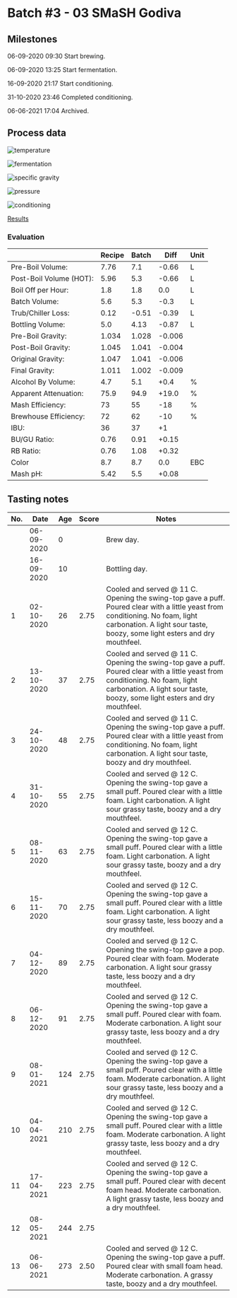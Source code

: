 # Batch #3 - 03 SMaSH Godiva

## Milestones

06-09-2020 09:30 Start brewing.

06-09-2020 13:25 Start fermentation.

16-09-2020 21:17 Start conditioning.

31-10-2020 23:46 Completed conditioning.

06-06-2021 17:04 Archived.

## Process data

![temperature](temperature.png)

![fermentation](fermentation.png)

![specific gravity](gravity.png)

![pressure](pressure.png)

![conditioning](conditioning.png)

[Results](./Batch_3_03_SMaSH_Godiva_results.pdf)

### Evaluation

|                         | Recipe | Batch | Diff   | Unit |
|-------------------------|--------|-------|--------|------|
| Pre-Boil Volume:        | 7.76   | 7.1   | -0.66  | L    |
| Post-Boil Volume (HOT): | 5.96   | 5.3   | -0.66  | L    |
| Boil Off per Hour:      | 1.8    | 1.8   |  0.0   | L    |
| Batch Volume:           | 5.6    | 5.3   | -0.3   | L    |
| Trub/Chiller Loss:      | 0.12   | -0.51 | -0.39  | L    |
| Bottling Volume:        | 5.0    | 4.13  | -0.87  | L    |
| Pre-Boil Gravity:       | 1.034  | 1.028 | -0.006 |      |
| Post-Boil Gravity:      | 1.045  | 1.041 | -0.004 |      |
| Original Gravity:       | 1.047  | 1.041 | -0.006 |      |
| Final Gravity:          | 1.011  | 1.002 | -0.009 |      |
| Alcohol By Volume:      | 4.7    | 5.1   | +0.4   | %    |
| Apparent Attenuation:   | 75.9   | 94.9  | +19.0  | %    |
| Mash Efficiency:        | 73     | 55    | -18    | %    |
| Brewhouse Efficiency:   | 72     | 62    | -10    | %    |
| IBU:                    | 36     | 37    | +1     |      |
| BU/GU Ratio:            | 0.76   | 0.91  | +0.15  |      |
| RB Ratio:               | 0.76   | 1.08  | +0.32  |      |
| Color                   | 8.7    | 8.7   |  0.0   | EBC  |
| Mash pH:                | 5.42   | 5.5   | +0.08  |      |

## Tasting notes

| No. | Date       | Age | Score | Notes |
|-----|------------|-----|-------|-------|
|     | 06-09-2020 |   0 |       | Brew day. |
|     | 16-09-2020 |  10 |       | Bottling day. |
|   1 | 02-10-2020 |  26 |  2.75 | Cooled and served @ 11 C. Opening the swing-top gave a puff. Poured clear with a little yeast from conditioning. No foam, light carbonation. A light sour taste, boozy, some light esters and dry mouthfeel. |
|   2 | 13-10-2020 |  37 |  2.75 | Cooled and served @ 11 C. Opening the swing-top gave a puff. Poured clear with a little yeast from conditioning. No foam, light carbonation. A light sour taste, boozy, some light esters and dry mouthfeel. |
|   3 | 24-10-2020 |  48 |  2.75 | Cooled and served @ 11 C. Opening the swing-top gave a puff. Poured clear with a little yeast from conditioning. No foam, light carbonation. A light sour taste, boozy and dry mouthfeel. |
|   4 | 31-10-2020 |  55 |  2.75 | Cooled and served @ 12 C. Opening the swing-top gave a small puff. Poured clear with a little foam. Light carbonation. A light sour grassy taste, boozy and a dry mouthfeel. |
|   5 | 08-11-2020 |  63 |  2.75 | Cooled and served @ 12 C. Opening the swing-top gave a small puff. Poured clear with a little foam. Light carbonation. A light sour grassy taste, boozy and a dry mouthfeel. |
|   6 | 15-11-2020 |  70 |  2.75 | Cooled and served @ 12 C. Opening the swing-top gave a small puff. Poured clear with a little foam. Light carbonation. A light sour grassy taste, less boozy and a dry mouthfeel. |
|   7 | 04-12-2020 |  89 |  2.75 | Cooled and served @ 12 C. Opening the swing-top gave a pop. Poured clear with foam. Moderate carbonation. A light sour grassy taste, less boozy and a dry mouthfeel. |
|   8 | 06-12-2020 |  91 |  2.75 | Cooled and served @ 12 C. Opening the swing-top gave a small puff. Poured clear with foam. Moderate carbonation. A light sour grassy taste, less boozy and a dry mouthfeel. |
|   9 | 08-01-2021 | 124 |  2.75 | Cooled and served @ 12 C. Opening the swing-top gave a small puff. Poured clear with a little foam. Moderate carbonation. A light sour grassy taste, less boozy and a dry mouthfeel. |
|  10 | 04-04-2021 | 210 |  2.75 | Cooled and served @ 12 C. Opening the swing-top gave a small puff. Poured clear with a little foam. Moderate carbonation. A light grassy taste, less boozy and a dry mouthfeel. |
|  11 | 17-04-2021 | 223 |  2.75 | Cooled and served @ 12 C. Opening the swing-top gave a small puff. Poured clear with decent foam head. Moderate carbonation. A light grassy taste, less boozy and a dry mouthfeel. |
|  12 | 08-05-2021 | 244 |  2.75 | |
|  13 | 06-06-2021 | 273 |  2.50 | Cooled and served @ 12 C. Opening the swing-top gave a puff. Poured clear with small foam head. Moderate carbonation. A grassy taste, boozy and a dry mouthfeel. |
